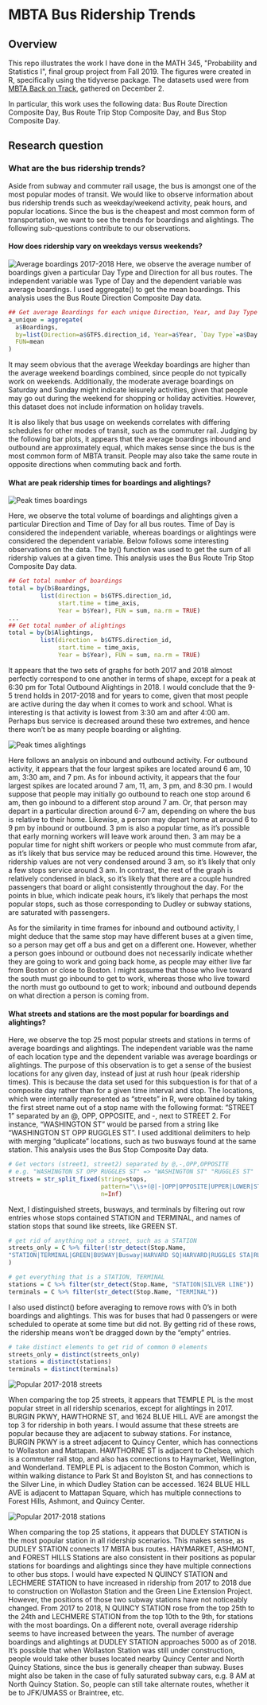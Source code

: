 # MBTA Bus Ridership Trends
## Overview
This repo illustrates the work I have done in the MATH 345, "Probability and Statistics I", final group project from Fall 2019. The figures were created in R, specifically using the tidyverse package. The datasets used were from [MBTA Back on Track](https://mbtabackontrack.com/performance/#/download), gathered on December 2. 

In particular, this work uses the following data: Bus Route Direction Composite Day, Bus Route Trip Stop Composite Day, and Bus Stop Composite Day. 

## Research question
### What are the bus ridership trends?
Aside from subway and commuter rail usage, the bus is amongst one of the most popular modes of transit. We would like to observe information about bus ridership trends such as weekday/weekend activity, peak hours, and popular locations. Since the bus is the cheapest and most common form of transportation, we want to see the trends for boardings and alightings. The following sub-questions contribute to our observations. 

#### How does ridership vary on weekdays versus weekends? 
![Average boardings 2017-2018](https://github.com/jtquach1/mbta_bus_ridership_trends/blob/master/Outputs/average_boardings_2017_2018.jpg)
Here, we observe the average number of boardings given a particular Day Type and Direction for all bus routes. The independent variable was Type of Day and the dependent variable was average boardings. I used aggregate() to get the mean boardings. This analysis uses the Bus Route Direction Composite Day data. 
```R
## Get average Boardings for each unique Direction, Year, and Day Type
a_unique = aggregate(
  a$Boardings, 
  by=list(Direction=a$GTFS.direction_id, Year=a$Year, `Day Type`=a$Day.Type), 
  FUN=mean
)
```
It may seem obvious that the average Weekday boardings are higher than the average weekend boardings combined, since people do not typically work on weekends. Additionally, the moderate average boardings on Saturday and Sunday might indicate leisurely activities, given that people may go out during the weekend for shopping or holiday activities. However, this dataset does not include information on holiday travels. 

It is also likely that bus usage on weekends correlates with differing schedules for other modes of transit, such as the commuter rail. Judging by the following bar plots, it appears that the average boardings inbound and outbound are approximately equal, which makes sense since the bus is the most common form of MBTA transit. People may also take the same route in opposite directions when commuting back and forth. 

#### What are peak ridership times for boardings and alightings? 
![Peak times boardings](https://github.com/jtquach1/mbta_bus_ridership_trends/blob/master/Outputs/peak_times_boardings.jpg)

Here, we observe the total volume of boardings and alightings given a particular Direction and Time of Day for all bus routes. Time of Day is considered the independent variable, whereas boardings or alightings were considered the dependent variable. Below follows some interesting observations on the data. The by() function was used to get the sum of all ridership values at a given time. This analysis uses the Bus Route Trip Stop Composite Day data. 
```R
## Get total number of boardings
total = by(b$Boardings, 
         list(direction = b$GTFS.direction_id, 
              start.time = time_axis, 
              Year = b$Year), FUN = sum, na.rm = TRUE)
...
## Get total number of alightings
total = by(b$Alightings, 
         list(direction = b$GTFS.direction_id, 
              start.time = time_axis, 
              Year = b$Year), FUN = sum, na.rm = TRUE)
```
It appears that the two sets of graphs for both 2017 and 2018 almost perfectly correspond to one another in terms of shape, except for a peak at 6:30 pm for Total Outbound Alightings in 2018. I would conclude that the 9-5 trend holds in 2017-2018 and for years to come, given that most people are active during the day when it comes to work and school. What is interesting is that activity is lowest from 3:30 am and after 4:00 am. Perhaps bus service is decreased around these two extremes, and hence there won’t be as many people boarding or alighting.

![Peak times alightings](https://github.com/jtquach1/mbta_bus_ridership_trends/blob/master/Outputs/peak_times_alightings.jpg)

Here follows an analysis on inbound and outbound activity. For outbound activity, it appears that the four largest spikes are located around 6 am, 10 am,  3:30 am, and 7 pm. As for inbound activity, it appears that the four largest spikes are located around 7 am, 11, am, 3 pm, and 8:30 pm. I would suppose that people may initially go outbound to reach one stop around 6 am, then go inbound to a different stop around 7 am. Or, that person may depart in a particular direction around 6-7 am, depending on where the bus is relative to their home. Likewise, a person may depart home at around 6 to 9 pm by inbound or outbound. 3 pm is also a popular time, as it’s possible that early morning workers will leave work around then. 3 am may be a popular time for night shift workers or people who must commute from afar, as it’s likely that bus service may be reduced around this time. However, the ridership values are not very condensed around 3 am, so it’s likely that only a few stops service around 3 am. In contrast, the rest of the graph is relatively condensed in black, so it’s likely that there are a couple hundred passengers that board or alight consistently throughout the day. For the points in blue, which indicate peak hours, it’s likely that perhaps the most popular stops, such as those corresponding to Dudley or subway stations, are saturated with passengers. 

As for the similarity in time frames for inbound and outbound activity, I might deduce that the same stop may have different buses at a given time, so a person may get off a bus and get on a different one. However, whether a person goes inbound or outbound does not necessarily indicate whether they are going to work and going back home, as people may either live far from Boston or close to Boston. I might assume that those who live toward the south must go inbound to get to work, whereas those who live toward the north must go outbound to get to work; inbound and outbound depends on what direction a person is coming from. 

#### What streets and stations are the most popular for boardings and alightings?
Here, we observe the top 25 most popular streets and stations in terms of average boardings and alightings. The independent variable was the name of each location type and the dependent variable was average boardings or alightings. The purpose of this observation is to get a sense of the busiest locations for any given day, instead of just at rush hour (peak ridership times). This is because the data set used for this subquestion is for that of a composite day rather than for a given time interval and stop. The locations, which were internally represented as “streets” in R, were obtained by taking the first street name out of a stop name with the following format: “STREET 1” separated by an @, OPP, OPPOSITE, and -, next to STREET 2. For instance, “WASHINGTON ST” would be parsed from a string like “WASHINGTON ST OPP RUGGLES ST”. I used additional delimiters to help with merging “duplicate” locations, such as two busways found at the same station. This analysis uses the Bus Stop Composite Day data. 

```R
# Get vectors (street1, street2) separated by @,-,OPP,OPPOSITE
# e.g. "WASHINGTON ST OPP RUGGLES ST" => "WASHINGTON ST" "RUGGLES ST"
streets = str_split_fixed(string=stops, 
                          pattern="\\s+(@|-|OPP|OPPOSITE|UPPER|LOWER|STA|BA|WEST|EAST|AFTER|BEFORE)\\s+",
                          n=Inf)
```

Next, I distinguished streets, busways, and terminals by filtering out row entries whose stops contained STATION and TERMINAL, and names of station stops that sound like streets, like GREEN ST. 

```R
# get rid of anything not a street, such as a STATION
streets_only = C %>% filter(!str_detect(Stop.Name, 
"STATION|TERMINAL|GREEN|BUSWAY|Busway|HARVARD SQ|HARVARD|RUGGLES STA|RUGGLES|SILVER LINE|CTR|MALDEN|WONDERLAND|NOT A STOP|BROADWAY")
)

# get everything that is a STATION, TERMINAL
stations = C %>% filter(str_detect(Stop.Name, "STATION|SILVER LINE"))
terminals = C %>% filter(str_detect(Stop.Name, "TERMINAL"))
```

I also used distinct() before averaging to remove rows with 0’s in both boardings and alightings. This was for buses that had 0 passengers or were scheduled to operate at some time but did not. By getting rid of these rows, the ridership means won’t be dragged down by the “empty” entries. 

```R
# take distinct elements to get rid of common 0 elements
streets_only = distinct(streets_only)
stations = distinct(stations)
terminals = distinct(terminals)
```

![Popular 2017-2018 streets](https://github.com/jtquach1/mbta_bus_ridership_trends/blob/master/Outputs/popular_2017_2018_streets.jpg)

When comparing the top 25 streets, it appears that TEMPLE PL is the most popular street in all ridership scenarios, except for alightings in 2017. BURGIN PKWY, HAWTHORNE ST, and 1624 BLUE HILL AVE are amongst the top 3 for ridership in both years. I would assume that these streets are popular because they are adjacent to subway stations. For instance, BURGIN PKWY is a street adjacent to Quincy Center, which has connections to Wollaston and Mattapan. HAWTHORNE ST is adjacent to Chelsea, which is a commuter rail stop, and also has connections to Haymarket, Wellington, and Wonderland. TEMPLE PL is adjacent to the Boston Common, which is within walking distance to Park St and Boylston St, and has connections to the Silver Line, in which Dudley Station can be accessed. 1624 BLUE HILL AVE is adjacent to Mattapan Square, which has multiple connections to Forest Hills, Ashmont, and Quincy Center. 

![Popular 2017-2018 stations](https://github.com/jtquach1/mbta_bus_ridership_trends/blob/master/Outputs/popular_2017_2018_stations.jpg)

When comparing the top 25 stations, it appears that DUDLEY STATION is the most popular station in all ridership scenarios. This makes sense, as DUDLEY STATION connects 17 MBTA bus routes. HAYMARKET, ASHMONT, and FOREST HILLS Stations are also consistent in their positions as popular stations for boardings and alightings since they have multiple connections to other bus stops. I would have expected N QUINCY STATION and LECHMERE STATION to have increased in ridership from 2017 to 2018 due to construction on Wollaston Station and the Green Line Extension Project. However, the positions of those two subway stations have not noticeably changed. From 2017 to 2018, N QUINCY STATION rose from the top 25th to the 24th and LECHMERE STATION from the top 10th to the 9th, for stations with the most boardings. On a different note, overall average ridership seems to have increased between the years. The number of average boardings and alightings at DUDLEY STATION approaches 5000 as of 2018. It’s possible that when Wollaston Station was still under construction, people would take other buses located nearby Quincy Center and North Quincy Stations, since the bus is generally cheaper than subway. Buses might also be taken in the case of fully saturated subway cars, e.g. 8 AM at North Quincy Station. So, people can still take alternate routes, whether it be to JFK/UMASS or Braintree, etc. 

